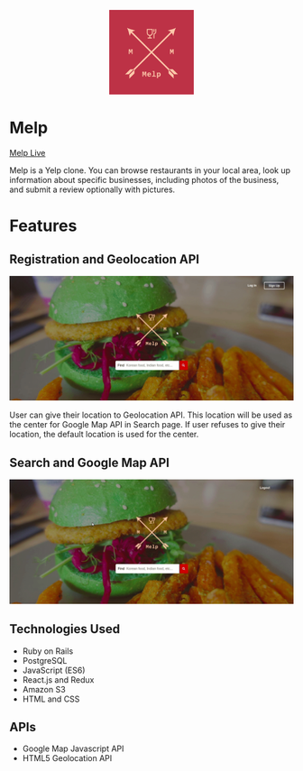 <p align="center">
  <img width="150" height="150" src="https://raw.githubusercontent.com/bkim3395/Melp/master/app/assets/images/newnewlogo.png">
</p>

# Melp

[Melp Live](https://melp-yelp-clone.herokuapp.com/#/)

Melp is a Yelp clone. You can browse restaurants in your local area, look up information about specific businesses, including photos of the business, and submit a review optionally with pictures.

# Features

## Registration and Geolocation API

[geoloc-gif]: https://raw.githubusercontent.com/bkim3395/Melp/master/app/assets/images/github%20readme%20images/geoloc.gif "Geolocation Demo"
![alt text][geoloc-gif]

User can give their location to Geolocation API. This location will be used as the center for Google Map API in Search page. If user refuses to give their location, the default location is used for the center.

## Search and Google Map API

[search-gif]: https://raw.githubusercontent.com/bkim3395/Melp/master/app/assets/images/github%20readme%20images/Search-Demo.gif "Search Demo"
![alt text][search-gif]

## Technologies Used
+ Ruby on Rails
+ PostgreSQL
+ JavaScript (ES6)
+ React.js and Redux
+ Amazon S3
+ HTML and CSS

## APIs
+ Google Map Javascript API
+ HTML5 Geolocation API

